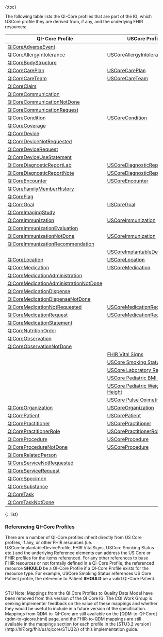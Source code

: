 {:toc}


The following table lists the QI-Core profiles that are part of the IG, which USCore profile they are derived from, if any, and the underlying FHIR resources:


|QI-Core Profile|USCore Profile|Base Resource|
|---|---|---|
|[QICoreAdverseEvent](StructureDefinition-qicore-adverseevent.html)| |[AdverseEvent]({{site.data.fhir.path}}adverseevent.html)|
|[QICoreAllergyIntolerance](StructureDefinition-qicore-allergyintolerance.html)| [USCoreAllergyIntolerance](http://hl7.org/fhir/us/core/STU3.1.1/StructureDefinition-us-core-allergyintolerance.html) |[AllergyIntolerance]({{site.data.fhir.path}}allergyintolerance.html)|
|[QICoreBodyStructure](StructureDefinition-qicore-bodystructure.html)| |[BodyStructure]({{site.data.fhir.path}}bodystructure.html)|
|[QICoreCarePlan](StructureDefinition-qicore-careplan.html)| [USCoreCarePlan](http://hl7.org/fhir/us/core/STU3.1.1/StructureDefinition-us-core-careplan.html) |[CarePlan]({{site.data.fhir.path}}careplan.html)|
|[QICoreCareTeam](StructureDefinition-qicore-careteam.html)| [USCoreCareTeam](http://hl7.org/fhir/us/core/STU3.1.1/StructureDefinition-us-core-careteam.html) |[CareTeam]({{site.data.fhir.path}}careteam.html)|
|[QICoreClaim](StructureDefinition-qicore-claim.html)| |[Claim]({{site.data.fhir.path}}claim.html)|
|[QICoreCommunication](StructureDefinition-qicore-communication.html)| |[Communication]({{site.data.fhir.path}}communication.html)|
|[QICoreCommunicationNotDone](StructureDefinition-qicore-communicationnotdone.html)| |[Communication]({{site.data.fhir.path}}communication.html)|
|[QICoreCommunicationRequest](StructureDefinition-qicore-communicationrequest.html)| |[CommunicationRequest]({{site.data.fhir.path}}communicationrequest.html)|
|[QICoreCondition](StructureDefinition-qicore-condition.html)| [USCoreCondition](http://hl7.org/fhir/us/core/STU3.1.1/StructureDefinition-us-core-condition.html) |[Condition]({{site.data.fhir.path}}condition.html)|
|[QICoreCoverage](StructureDefinition-qicore-coverage.html)| |[Coverage]({{site.data.fhir.path}}coverage.html)|
|[QICoreDevice](StructureDefinition-qicore-device.html)| |[Device]({{site.data.fhir.path}}device.html)|
|[QICoreDeviceNotRequested](StructureDefinition-qicore-devicenotrequested.html)| |[DeviceRequest]({{site.data.fhir.path}}devicerequest.html)|
|[QICoreDeviceRequest](StructureDefinition-qicore-devicerequest.html)| |[DeviceRequest]({{site.data.fhir.path}}devicerequest.html)|
|[QICoreDeviceUseStatement](StructureDefinition-qicore-deviceusestatement.html)| |[DeviceUseStatement]({{site.data.fhir.path}}deviceusestatement.html)|
|[QICoreDiagnosticReportLab](StructureDefinition-qicore-diagnosticreport-lab.html)| [USCoreDiagnosticReportLab](http://hl7.org/fhir/us/core/STU3.1.1/StructureDefinition-us-core-diagnosticreport-lab.html) |[DiagnosticReport]({{site.data.fhir.path}}diagnosticreport.html)|
|[QICoreDiagnosticReportNote](StructureDefinition-qicore-diagnosticreport-note.html)| [USCoreDiagnosticReportNote](http://hl7.org/fhir/us/core/STU3.1.1/StructureDefinition-us-core-diagnosticreport-note.html) |[DiagnosticReport]({{site.data.fhir.path}}diagnosticreport.html)|
|[QICoreEncounter](StructureDefinition-qicore-encounter.html)| [USCoreEncounter](http://hl7.org/fhir/us/core/STU3.1.1/StructureDefinition-us-core-encounter.html) |[Encounter]({{site.data.fhir.path}}encounter.html)|
|[QICoreFamilyMemberHistory](StructureDefinition-qicore-familymemberhistory.html)| |[FamilyMemberHistory]({{site.data.fhir.path}}familymemberhistory.html)|
|[QICoreFlag](StructureDefinition-qicore-flag.html)| |[Flag]({{site.data.fhir.path}}flag.html)|
|[QICoreGoal](StructureDefinition-qicore-goal.html)| [USCoreGoal](http://hl7.org/fhir/us/core/STU3.1.1/StructureDefinition-us-core-goal.html) |[Goal]({{site.data.fhir.path}}goal.html)|
|[QICoreImagingStudy](StructureDefinition-qicore-imagingstudy.html)| |[ImagingStudy]({{site.data.fhir.path}}imagingstudy.html)|
|[QICoreImmunization](StructureDefinition-qicore-immunization.html)| [USCoreImmunization](http://hl7.org/fhir/us/core/STU3.1.1/StructureDefinition-us-core-immunization.html) |[Immunization]({{site.data.fhir.path}}immunization.html)|
|[QICoreImmunizationEvaluation](StructureDefinition-qicore-immunizationevaluation.html)| |[ImmunizationEvaluation]({{site.data.fhir.path}}immunizationevaluation.html)|
|[QICoreImmunizationNotDone](StructureDefinition-qicore-immunizationnotdone.html)| [USCoreImmunization](http://hl7.org/fhir/us/core/STU3.1.1/StructureDefinition-us-core-immunization.html) |[Immunization]({{site.data.fhir.path}}immunization.html)|
|[QICoreImmunizationRecommendation](StructureDefinition-qicore-immunizationrec.html)| |[ImmunizationRecommendation]({{site.data.fhir.path}}immunizationrecommendation.html)|
| | [USCoreImplantableDeviceProfile](http://hl7.org/fhir/us/core/STU3.1.1/StructureDefinition-us-core-implantable-device.html) |[Device]({{site.data.fhir.path}}device.html)|
|[QICoreLocation](StructureDefinition-qicore-location.html)| [USCoreLocation](http://hl7.org/fhir/us/core/StructureDefinition-us-core-location.html) |[Location]({{site.data.fhir.path}}location.html)|
|[QICoreMedication](StructureDefinition-qicore-medication.html)| [USCoreMedication](http://hl7.org/fhir/us/core/STU3.1.1/StructureDefinition-us-core-medication.html) |[Medication]({{site.data.fhir.path}}medication.html)|
|[QICoreMedicationAdministration](StructureDefinition-qicore-medicationadministration.html)| |[MedicationAdministration]({{site.data.fhir.path}}medicationadministration.html)|
|[QICoreMedicationAdministrationNotDone](StructureDefinition-qicore-mednotadministered.html)| |[MedicationAdministration]({{site.data.fhir.path}}medicationadministration.html)|
|[QICoreMedicationDispense](StructureDefinition-qicore-medicationdispense.html)| |[MedicationDispense]({{site.data.fhir.path}}medicationdispense.html)|
|[QICoreMedicationDispenseNotDone](StructureDefinition-qicore-mednotdispensed.html)| |[MedicationDispense]({{site.data.fhir.path}}medicationdispense.html)|
|[QICoreMedicationNotRequested](StructureDefinition-qicore-mednotrequested.html)| [USCoreMedicationRequest](http://hl7.org/fhir/us/core/STU3.1.1/StructureDefinition-us-core-medicationrequest.html) |[MedicationRequest]({{site.data.fhir.path}}medicationrequest.html)|
|[QICoreMedicationRequest](StructureDefinition-qicore-medicationrequest.html)| [USCoreMedicationRequest](http://hl7.org/fhir/us/core/STU3.1.1/StructureDefinition-us-core-medicationrequest.html) |[MedicationRequest]({{site.data.fhir.path}}medicationrequest.html)|
|[QICoreMedicationStatement](StructureDefinition-qicore-medicationstatement.html)| |[MedicationStatement]({{site.data.fhir.path}}medicationstatement.html)|
|[QICoreNutritionOrder](StructureDefinition-qicore-nutritionorder.html)| |[NutritionOrder]({{site.data.fhir.path}}nutritionorder.html)|
|[QICoreObservation](StructureDefinition-qicore-observation.html)| |[Observation]({{site.data.fhir.path}}observation.html)|
|[QICoreObservationNotDone](StructureDefinition-qicore-observationnotdone.html)| |[Observation]({{site.data.fhir.path}}observation.html)|
| | [FHIR Vital Signs]({{site.data.fhir.path}}observation-vitalsigns.html) | [Observation]({{site.data.fhir.path}}observation.html) |
| | [USCore Smoking Status](http://hl7.org/fhir/us/core/STU3.1.1/StructureDefinition-us-core-smokingstatus.html) | [Observation]({{site.data.fhir.path}}observation.html) |
| | [USCore Laboratory Result](http://hl7.org/fhir/us/core/STU3.1.1/StructureDefinition-us-core-observation-lab.html) | [Observation]({{site.data.fhir.path}}observation.html) |
| | [USCore Pediatric BMI for Age](http://hl7.org/fhir/us/core/STU3.1.1/StructureDefinition-pediatric-bmi-for-age.html) | [Observation]({{site.data.fhir.path}}observation.html) |
| | [USCore Pediatric Weight for Height](http://hl7.org/fhir/us/core/STU3.1.1/StructureDefinition-pediatric-weight-for-height.html) | [Observation]({{site.data.fhir.path}}observation.html) |
| | [USCore Pulse Oximetry](http://hl7.org/fhir/us/core/STU3.1.1/StructureDefinition-us-core-pulse-oximetry.html) | [Observation]({{site.data.fhir.path}}observation.html) |
|[QICoreOrganization](StructureDefinition-qicore-organization.html)| [USCoreOrganization](http://hl7.org/fhir/us/core/STU3.1.1/StructureDefinition-us-core-organization.html) |[Organization]({{site.data.fhir.path}}organization.html)|
|[QICorePatient](StructureDefinition-qicore-patient.html)| [USCorePatient](http://hl7.org/fhir/us/core/STU3.1.1/StructureDefinition-us-core-patient.html) |[Patient]({{site.data.fhir.path}}patient.html)|
|[QICorePractitioner](StructureDefinition-qicore-practitioner.html)| [USCorePractitioner](http://hl7.org/fhir/us/core/STU3.1.1/StructureDefinition-us-core-practitioner.html) |[Practitioner]({{site.data.fhir.path}}practitioner.html)|
|[QICorePractitionerRole](StructureDefinition-qicore-practitionerrole.html)| [USCorePractitionerRole](http://hl7.org/fhir/us/core/STU3.1.1/StructureDefinition-us-core-practitionerrole.html) |[PractitionerRole]({{site.data.fhir.path}}practitionerrole.html)|
|[QICoreProcedure](StructureDefinition-qicore-procedure.html)| [USCoreProcedure](http://hl7.org/fhir/us/core/STU3.1.1/StructureDefinition-us-core-procedure.html) |[Procedure]({{site.data.fhir.path}}procedure.html)|
|[QICoreProcedureNotDone](StructureDefinition-qicore-procedurenotdone.html)| [USCoreProcedure](http://hl7.org/fhir/us/core/STU3.1.1/StructureDefinition-us-core-procedure.html) |[Procedure]({{site.data.fhir.path}}procedure.html)|
|[QICoreRelatedPerson](StructureDefinition-qicore-relatedperson.html)| |[RelatedPerson]({{site.data.fhir.path}}relatedperson.html)|
|[QICoreServiceNotRequested](StructureDefinition-qicore-servicenotrequested.html)| |[ServiceRequest]({{site.data.fhir.path}}servicerequest.html)|
|[QICoreServiceRequest](StructureDefinition-qicore-servicerequest.html)| |[ServiceRequest]({{site.data.fhir.path}}servicerequest.html)|
|[QICoreSpecimen](StructureDefinition-qicore-specimen.html)| |[Specimen]({{site.data.fhir.path}}specimen.html)|
|[QICoreSubstance](StructureDefinition-qicore-substance.html)| |[Substance]({{site.data.fhir.path}}substance.html)|
|[QICoreTask](StructureDefinition-qicore-task.html)| |[Task]({{site.data.fhir.path}}task.html)|
|[QICoreTaskNotDone](StructureDefinition-qicore-tasknotdone.html)| |[Task]({{site.data.fhir.path}}task.html)|
{: .list}



### Referencing QI-Core Profiles

There are a number of  QI-Core profiles inherit directly from US Core profiles, if any, or other FHIR resources (i.e. USCoreImplantableDeviceProfile, FHIR VitalSigns, USCore Smoking Status etc.) and the underlying Reference elements can address the US Core or FHIR profiles for the items referenced. For any other references to base FHIR resources or not formally defined in a QI-Core Profile, the referenced resource **SHOULD** be a QI-Core Profile if a QI-Core Profile exists for the resource type. For example, USCore Smoking Status references US Core Patient profile, the reference to Patient **SHOULD** be a valid QI-Core Patient.

<br>
STU Note: Mappings from the QI Core Profiles to Quality Data Model have been removed from this version of the QI Core IG. The CQI Work Group is seeking implementer feedback on the value of these mappings and whether they would be useful to include in a future version of the specification. Mappings from QDM-to-QI-Core are still available on the [QDM-to-QI-Core](qdm-to-qicore.html) page, and the FHIR-to-QDM mappings are still available in the mappings section for each profile in the [STU3.2 version](http://hl7.org/fhir/us/qicore/STU32/) of this implementation guide.
